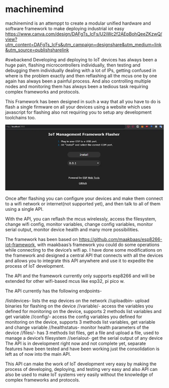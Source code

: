 # machinemind
machinemind is an attemppt to create a modular unified hardware and software framework to make deploying industrial iot easy
https://www.canva.com/design/DAFgTs_lcFs/U2iWc2f2AEpBohQeeZKzwQ/view?utm_content=DAFgTs_lcFs&utm_campaign=designshare&utm_medium=link&utm_source=publishsharelink


#swbackend
Developing and deploying to IoT devices has always been a huge pain, flashing microcontrollers individually, then testing and debugging them individually dealing with a lot of IPs, getting confused in where is the problem exactly and then reflashing all the mcus one by one again has always been a painful process. And also controlling multiple nodes and monitoring them has always been a tedious task requiring complex frameworks and protocols.

This Framework has been designed in such a way that all you have to do is flash a single firmware on all your devices using a website which uses javascript for flashing also not requiring you to setup any development toolchains too.

![alt text](webinterface.webp)

Once after flashing you can configure your devices and make them connect to a wifi network or internet(not supported yet), and then talk to all of them using a single API.

With the API, you can reflash the mcus wirelessly, access the filesystem, change wifi config, monitor variables, change config variables, monitor serial output, monitor device health and many more possibilities.

The framework has been based on https://github.com/maakbaas/esp8266-iot-framework, with maakbaas’s framework you could do some operations while connecting to the device’s wifi ap. I have done some modifications on the framework and designed a central API that connects with all the devices and allows you to integrate this API anywhere and use it to expedite the process of IoT development.

The API and the framework currently only supports esp8266 and will be extended for other wifi-based mcus like esp32, pi pico w.

The API currently has the following endpoints-

/listdevices- lists the esp devices on the network
/<device>/uploadbin- upload binaries for flashing on the device
/<device>/variable/<method>- access the variables you defined for monitoring on the device, supports 2 methods list variables and get variable
/<device>/config/<method>- access the config variables you defined for monitoring on the device, supports 3 methods list variables, get variable and change variable
/<device>/healthstatus- monitor health parameters of the device
/<device>/files/<method>- has 3 methods list files, get a file and upload a file, used to manage a device’s filesystem
/<device>/serialout- get the serial output of any device
The API is in development right now and not complete yet, separate features have been tested and have been working just the consolidation is left as of now into the main API.

This API can make the work of IoT development very easy by making the process of developing, deploying, and testing very easy and also API can also be used to make IoT systems very easily without the knowledge of complex frameworks and protocols.
